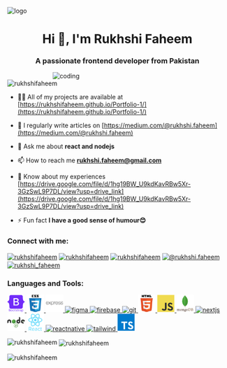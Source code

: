 ![logo](https://github.com/Rukhshifaheem/Rukhshifaheem/blob/main/github.banner.png)
<h1 align="center">Hi 👋, I'm Rukhshi Faheem</h1>
<h3 align="center">A passionate frontend developer from Pakistan</h3>

<img align="right" alt="coding" width="400px" src="https://user-images.githubusercontent.com/74038190/221352975-94759904-aa4c-4032-a8ab-b546efb9c478.gif"/>

<p align="left"> <img src="https://komarev.com/ghpvc/?username=rukhshifaheem&label=Profile%20views&color=0e75b6&style=flat" alt="rukhshifaheem" /> </p>

- 👨‍💻 All of my projects are available at [https://rukhshifaheem.github.io/Portfolio-1/](https://rukhshifaheem.github.io/Portfolio-1/)

- 📝 I regularly write articles on [https://medium.com/@rukhshi.faheem](https://medium.com/@rukhshi.faheem)

- 💬 Ask me about **react and nodejs**

- 📫 How to reach me **rukhshi.faheem@gmail.com**

- 📄 Know about my experiences [https://drive.google.com/file/d/1hg19BW_U9kdKavRBw5Xr-3GzSwL9P7DL/view?usp=drive_link](https://drive.google.com/file/d/1hg19BW_U9kdKavRBw5Xr-3GzSwL9P7DL/view?usp=drive_link)

- ⚡ Fun fact **I have a good sense of humour😊**

<h3 align="left">Connect with me:</h3>
<p align="left">
<a href="https://linkedin.com/in/rukhshifaheem" target="blank"><img align="center" src="https://raw.githubusercontent.com/rahuldkjain/github-profile-readme-generator/master/src/images/icons/Social/linked-in-alt.svg" alt="rukhshifaheem" height="30" width="40" /></a>
<a href="https://fb.com/rukhshifaheem" target="blank"><img align="center" src="https://raw.githubusercontent.com/rahuldkjain/github-profile-readme-generator/master/src/images/icons/Social/facebook.svg" alt="rukhshifaheem" height="30" width="40" /></a>
<a href="https://instagram.com/rukhshifaheem" target="blank"><img align="center" src="https://raw.githubusercontent.com/rahuldkjain/github-profile-readme-generator/master/src/images/icons/Social/instagram.svg" alt="rukhshifaheem" height="30" width="40" /></a>
<a href="https://medium.com/@rukhshi.faheem" target="blank"><img align="center" src="https://raw.githubusercontent.com/rahuldkjain/github-profile-readme-generator/master/src/images/icons/Social/medium.svg" alt="@rukhshi.faheem" height="30" width="40" /></a>
<a href="https://www.hackerrank.com/rukhshi_faheem" target="blank"><img align="center" src="https://raw.githubusercontent.com/rahuldkjain/github-profile-readme-generator/master/src/images/icons/Social/hackerrank.svg" alt="rukhshi_faheem" height="30" width="40" /></a>
</p>

<h3 align="left">Languages and Tools:</h3>
<p align="left"> <a href="https://getbootstrap.com" target="_blank" rel="noreferrer"> <img src="https://raw.githubusercontent.com/devicons/devicon/master/icons/bootstrap/bootstrap-plain-wordmark.svg" alt="bootstrap" width="40" height="40"/> </a> <a href="https://www.w3schools.com/css/" target="_blank" rel="noreferrer"> <img src="https://raw.githubusercontent.com/devicons/devicon/master/icons/css3/css3-original-wordmark.svg" alt="css3" width="40" height="40"/> </a> <a href="https://expressjs.com" target="_blank" rel="noreferrer"> <img src="https://raw.githubusercontent.com/devicons/devicon/master/icons/express/express-original-wordmark.svg" alt="express" width="40" height="40"/> </a> <a href="https://www.figma.com/" target="_blank" rel="noreferrer"> <img src="https://www.vectorlogo.zone/logos/figma/figma-icon.svg" alt="figma" width="40" height="40"/> </a> <a href="https://firebase.google.com/" target="_blank" rel="noreferrer"> <img src="https://www.vectorlogo.zone/logos/firebase/firebase-icon.svg" alt="firebase" width="40" height="40"/> </a> <a href="https://git-scm.com/" target="_blank" rel="noreferrer"> <img src="https://www.vectorlogo.zone/logos/git-scm/git-scm-icon.svg" alt="git" width="40" height="40"/> </a> <a href="https://www.w3.org/html/" target="_blank" rel="noreferrer"> <img src="https://raw.githubusercontent.com/devicons/devicon/master/icons/html5/html5-original-wordmark.svg" alt="html5" width="40" height="40"/> </a> <a href="https://developer.mozilla.org/en-US/docs/Web/JavaScript" target="_blank" rel="noreferrer"> <img src="https://raw.githubusercontent.com/devicons/devicon/master/icons/javascript/javascript-original.svg" alt="javascript" width="40" height="40"/> </a> <a href="https://www.mongodb.com/" target="_blank" rel="noreferrer"> <img src="https://raw.githubusercontent.com/devicons/devicon/master/icons/mongodb/mongodb-original-wordmark.svg" alt="mongodb" width="40" height="40"/> </a> <a href="https://nextjs.org/" target="_blank" rel="noreferrer"> <img src="https://cdn.worldvectorlogo.com/logos/nextjs-2.svg" alt="nextjs" width="40" height="40"/> </a> <a href="https://nodejs.org" target="_blank" rel="noreferrer"> <img src="https://raw.githubusercontent.com/devicons/devicon/master/icons/nodejs/nodejs-original-wordmark.svg" alt="nodejs" width="40" height="40"/> </a> <a href="https://reactjs.org/" target="_blank" rel="noreferrer"> <img src="https://raw.githubusercontent.com/devicons/devicon/master/icons/react/react-original-wordmark.svg" alt="react" width="40" height="40"/> </a> <a href="https://reactnative.dev/" target="_blank" rel="noreferrer"> <img src="https://reactnative.dev/img/header_logo.svg" alt="reactnative" width="40" height="40"/> </a> <a href="https://tailwindcss.com/" target="_blank" rel="noreferrer"> <img src="https://www.vectorlogo.zone/logos/tailwindcss/tailwindcss-icon.svg" alt="tailwind" width="40" height="40"/> </a> <a href="https://www.typescriptlang.org/" target="_blank" rel="noreferrer"> <img src="https://raw.githubusercontent.com/devicons/devicon/master/icons/typescript/typescript-original.svg" alt="typescript" width="40" height="40"/> </a> </p>

<p><img align="left" src="https://github-readme-stats.vercel.app/api/top-langs?username=rukhshifaheem&show_icons=true&locale=en&layout=compact" alt="rukhshifaheem" /></p>

<p>&nbsp;<img align="center" src="https://github-readme-stats.vercel.app/api?username=rukhshifaheem&show_icons=true&locale=en" alt="rukhshifaheem" /></p>

<p><img align="center" src="https://github-readme-streak-stats.herokuapp.com/?user=rukhshifaheem&" alt="rukhshifaheem" /></p>
